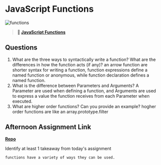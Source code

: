 # JavaScript Functions

![functions](https://bcw.blob.core.windows.net/public/img/function-anatomy.jpg)

> **📖 [JavaScript Functions](https://codeworksacademy.com/fs-student-guide/resources/wk2/02-Functions)**

## Questions

1. What are the three ways to syntactically write a function? What are the differences in how the function acts (if any)?
    an arrow function are shorter syntax for writing a function, function expressions define a named function or anonymous, while function declaration defines a named function.
2. What is the difference between Parameters and Arguments?
    A Parameter are used when defining a function, and Arguments are used to express a value the function receives from each Parameter when executed.
3. What are higher order functions? Can you provide an example?
    hogher order functions are like an array.prototype.filter
## Afternoon Assignment Link

**[Repo](https://github.com/juliopleon/animalMurderMystery)**

Identify at least 1 takeaway from today's assignment

    functions have a variety of ways they can be used.
